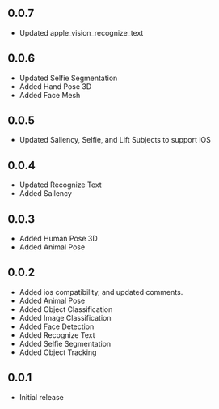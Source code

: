 ## 0.0.7

* Updated apple_vision_recognize_text

## 0.0.6

* Updated Selfie Segmentation
* Added Hand Pose 3D
* Added Face Mesh

## 0.0.5

* Updated Saliency, Selfie, and Lift Subjects to support iOS

## 0.0.4

* Updated Recognize Text
* Added Sailency

## 0.0.3

* Added Human Pose 3D
* Added Animal Pose

## 0.0.2

* Added ios compatibility, and updated comments.
* Added Animal Pose
* Added Object Classification
* Added Image Classification
* Added Face Detection
* Added Recognize Text
* Added Selfie Segmentation
* Added Object Tracking

## 0.0.1

* Initial release
